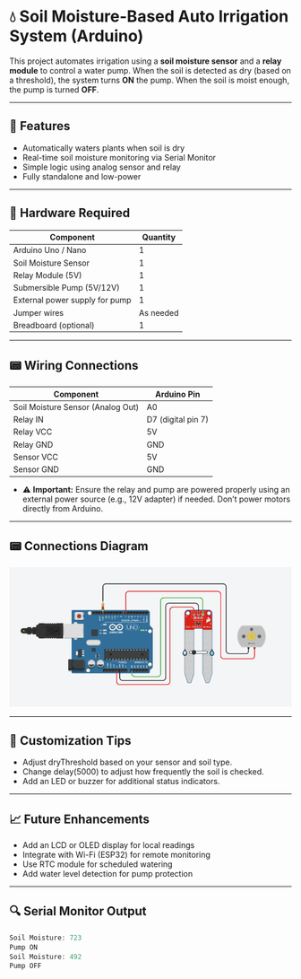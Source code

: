 # 💧 Soil Moisture-Based Auto Irrigation System (Arduino)

This project automates irrigation using a **soil moisture sensor** and a **relay module** to control a water pump. When the soil is detected as dry (based on a threshold), the system turns **ON** the pump. When the soil is moist enough, the pump is turned **OFF**.

---

## 🚀 Features

- Automatically waters plants when soil is dry
- Real-time soil moisture monitoring via Serial Monitor
- Simple logic using analog sensor and relay
- Fully standalone and low-power

---

## 🔧 Hardware Required

| Component              | Quantity |
|------------------------|----------|
| Arduino Uno / Nano     | 1        |
| Soil Moisture Sensor   | 1        |
| Relay Module (5V)      | 1        |
| Submersible Pump (5V/12V) | 1     |
| External power supply for pump | 1 |
| Jumper wires           | As needed |
| Breadboard (optional)  | 1        |

---

## 📟 Wiring Connections

| Component            | Arduino Pin     |
|---------------------|-----------------|
| Soil Moisture Sensor (Analog Out) | A0          |
| Relay IN             | D7 (digital pin 7) |
| Relay VCC            | 5V              |
| Relay GND            | GND             |
| Sensor VCC           | 5V              |
| Sensor GND           | GND             |

- ⚠️ **Important:** Ensure the relay and pump are powered properly using an external power source (e.g., 12V adapter) if needed. Don’t power motors directly from Arduino.

---

## 📟 Connections Diagram
![image](./image1.png)

---

## 🎯 Customization Tips

- Adjust dryThreshold based on your sensor and soil type.
- Change delay(5000) to adjust how frequently the soil is checked.
- Add an LED or buzzer for additional status indicators.

---

## 📈 Future Enhancements

- Add an LCD or OLED display for local readings
- Integrate with Wi-Fi (ESP32) for remote monitoring
- Use RTC module for scheduled watering
- Add water level detection for pump protection

---

## 🔍 Serial Monitor Output

```cpp
Soil Moisture: 723
Pump ON
Soil Moisture: 492
Pump OFF
